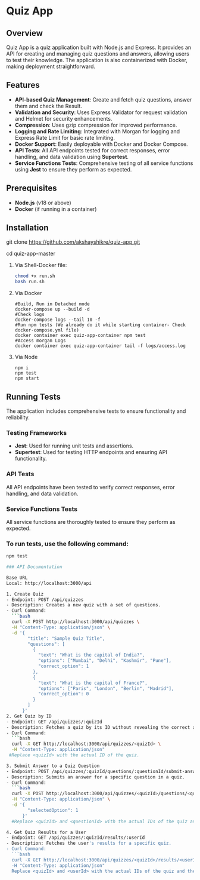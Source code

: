# Quiz App

## Overview
Quiz App is a quiz application built with Node.js and Express. It provides an API for creating and managing quiz questions and answers, allowing users to test their knowledge. The application is also containerized with Docker, making deployment straightforward.

## Features
- **API-based Quiz Management**: Create and fetch quiz questions, answer them and check the Result.
- **Validation and Security**: Uses Express Validator for request validation and Helmet for security enhancements.
- **Compression**: Uses gzip compression for improved performance.
- **Logging and Rate Limiting**: Integrated with Morgan for logging and Express Rate Limit for basic rate limiting.
- **Docker Support**: Easily deployable with Docker and Docker Compose.
- **API Tests**: All API endpoints tested for correct responses, error handling, and data validation using **Supertest**.
- **Service Functions Tests**: Comprehensive testing of all service functions using **Jest** to ensure they perform as expected.

## Prerequisites
- **Node.js** (v18 or above)
- **Docker** (if running in a container)

## Installation

git clone https://github.com/akshayshikre/quiz-app.git

cd quiz-app-master

1. Via Shell-Docker file:
    ```bash
    chmod +x run.sh
    bash run.sh
2. Via Docker
    ```Docker
    #Build, Run in Detached mode
    docker-compose up --build -d
    #Check logs
    docker-compose logs --tail 10 -f
    #Run npm tests (We already do it while starting container- Check docker-compose.yml file)
    docker container exec quiz-app-container npm test
    #Access morgan Logs
    docker container exec quiz-app-container tail -f logs/access.log 
3. Via Node
    ```node
    npm i
    npm test
    npm start

## Running Tests
The application includes comprehensive tests to ensure functionality and reliability.

### Testing Frameworks
- **Jest**: Used for running unit tests and assertions.
- **Supertest**: Used for testing HTTP endpoints and ensuring API functionality.

### API Tests
All API endpoints have been tested to verify correct responses, error handling, and data validation.

### Service Functions Tests
All service functions are thoroughly tested to ensure they perform as expected.

### To run tests, use the following command:
```bash
npm test

### API Documentation

Base URL
Local: http://localhost:3000/api

1. Create Quiz
- Endpoint: POST /api/quizzes
- Description: Creates a new quiz with a set of questions.
- Curl Command:
  ```bash
  curl -X POST http://localhost:3000/api/quizzes \
  -H "Content-Type: application/json" \
  -d '{
        "title": "Sample Quiz Title",
        "questions": [
          {
            "text": "What is the capital of India?",
            "options": ["Mumbai", "Delhi", "Kashmir", "Pune"],
            "correct_option": 1
          },
          {
            "text": "What is the capital of France?",
            "options": ["Paris", "London", "Berlin", "Madrid"],
            "correct_option": 0
          }
        ]
      }'
2. Get Quiz by ID
- Endpoint: GET /api/quizzes/:quizId
- Description: Fetches a quiz by its ID without revealing the correct answers.
- Curl Command:
  ```bash
  curl -X GET http://localhost:3000/api/quizzes/<quizId> \
  -H "Content-Type: application/json"
 #Replace <quizId> with the actual ID of the quiz.

3. Submit Answer to a Quiz Question
- Endpoint: POST /api/quizzes/:quizId/questions/:questionId/submit-answer
- Description: Submits an answer for a specific question in a quiz.
- Curl Command:
  ```bash
  curl -X POST http://localhost:3000/api/quizzes/<quizId>/questions/<questionId>/submit-answer \
  -H "Content-Type: application/json" \
  -d '{
        "selectedOption": 1
      }'
  #Replace <quizId> and <questionId> with the actual IDs of the quiz and question.

4. Get Quiz Results for a User
- Endpoint: GET /api/quizzes/:quizId/results/:userId
- Description: Fetches the user's results for a specific quiz.
- Curl Command:
  ```bash
  curl -X GET http://localhost:3000/api/quizzes/<quizId>/results/<userId> \
  -H "Content-Type: application/json"
  Replace <quizId> and <userId> with the actual IDs of the quiz and the user.
